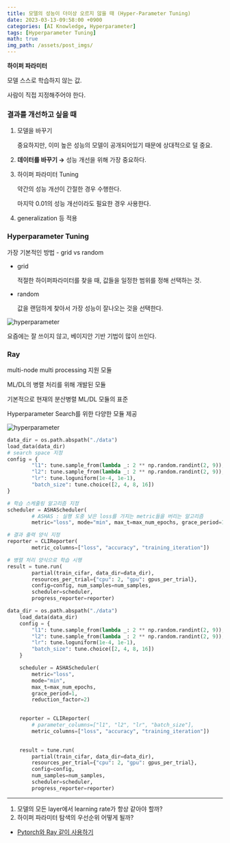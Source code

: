 ```yaml
---
title: 모델의 성능이 더이상 오르지 않을 때 (Hyper-Parameter Tuning)
date: 2023-03-13-09:58:00 +0900
categories: [AI Knowledge, Hyperparameter]
tags: [Hyperparameter Tuning]
math: true
img_path: /assets/post_imgs/
---
```


**하이퍼 파라미터**

모델 스스로 학습하지 않는 값.

사람이 직접 지정해주어야 한다.

### 결과를 개선하고 싶을 때

1. 모델을 바꾸기
    
    중요하지만, 이미 높은 성능의 모델이 공개되어있기 때문에 상대적으로 덜 중요.
    
2. **데이터를 바꾸기 →** 성능 개선을 위해 가장 중요하다.
3. 하이퍼 파라미터 Tuning
    
    약간의 성능 개선이 간절한 경우 수행한다.
    
    마지막 0.01의 성능 개선이라도 필요한 경우 사용한다.
    
4. generalization 등 적용

### Hyperparameter Tuning

가장 기본적인 방법 - grid vs random

- grid
    
    적절한 하이퍼파라미터를 찾을 때, 값들을 일정한 범위를 정해 선택하는 것.
    
- random
    
    값을 랜덤하게 찾아서 가장 성능이 잘나오는 것을 선택한다.
    
![hyperparameter](hyperparameter_tuning.png)

요즘에는 잘 쓰이지 않고, 베이지안 기반 기법이 많이 쓰인다.

### Ray

multi-node multi processing 지원 모듈

ML/DL의 병렬 처리를 위해 개발된 모듈

기본적으로 현재의 분산병렬 ML/DL 모듈의 표준

Hyperparameter Search를 위한 다양한 모듈 제공

![hyperparameter](hyperparameter_tuning1.png)

```python
data_dir = os.path.abspath("./data")
load_data(data_dir)
# search space 지정
config = {
		"l1": tune.sample_from(lambda _: 2 ** np.random.randint(2, 9)),
		"l2": tune.sample_from(lambda _: 2 ** np.random.randint(2, 9)),
		"lr": tune.loguniform(1e-4, 1e-1),
		"batch_size": tune.choice([2, 4, 8, 16])
}

# 학습 스케줄링 알고리즘 지정
scheduler = ASHAScheduler(
		# ASHAS : 실행 도중 낮은 loss를 가지는 metric들을 버리는 알고리즘
		metric="loss", mode="min", max_t=max_num_epochs, grace_period=1, reduction_factor=2)

# 결과 출력 양식 지정
reporter = CLIReporter(
		metric_columns=["loss", "accuracy", "training_iteration"])

# 병렬 처리 양식으로 학습 시행
result = tune.run(
		partial(train_cifar, data_dir=data_dir),
		resources_per_trial={"cpu": 2, "gpu": gpus_per_trial},
		config=config, num_samples=num_samples,
		scheduler=scheduler,
		progress_reporter=reporter)
```

```python
data_dir = os.path.abspath("./data")
    load_data(data_dir)
    config = {
        "l1": tune.sample_from(lambda _: 2 ** np.random.randint(2, 9)),
        "l2": tune.sample_from(lambda _: 2 ** np.random.randint(2, 9)),
        "lr": tune.loguniform(1e-4, 1e-1),
        "batch_size": tune.choice([2, 4, 8, 16])
    }

    scheduler = ASHAScheduler(
        metric="loss",
        mode="min",
        max_t=max_num_epochs,
        grace_period=1,
        reduction_factor=2)
    

    reporter = CLIReporter(
        # parameter_columns=["l1", "l2", "lr", "batch_size"],
        metric_columns=["loss", "accuracy", "training_iteration"])
    

    result = tune.run(
        partial(train_cifar, data_dir=data_dir),
        resources_per_trial={"cpu": 2, "gpu": gpus_per_trial},
        config=config,
        num_samples=num_samples,
        scheduler=scheduler,
        progress_reporter=reporter)
```

---

1. 모델의 모든 layer에서 learning rate가 항상 같아야 할까?
2. 하이퍼 파라미터 탐색의 우선순위 어떻게 될까?
- [Pytorch와 Ray 같이 사용하기](https://pytorch.org/tutorials/beginner/hyperparameter_tuning_tutorial.html)